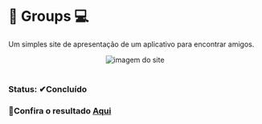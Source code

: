 # 💬 Groups 💻

Um simples site de apresentação de um aplicativo para encontrar amigos.

<div align="center">
 <img src="https://user-images.githubusercontent.com/79426395/184553672-9803c84e-b605-4299-9d47-9245690c8c12.png" alt="imagem do site"> 
</div>

</br>

<div>
  <h3>Status: ✔Concluído</h3>

<div>
  <h3>📌Confira o resultado <a href="groups-app-vini.netlify.app">Aqui </a></h3>
</div>
